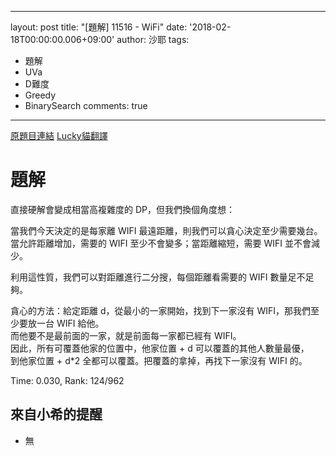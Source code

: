 
---
layout: post
title: "[題解] 11516 - WiFi"
date: '2018-02-18T00:00:00.006+09:00'
author: 沙耶
tags:
- 題解
- UVa
- D難度
- Greedy
- BinarySearch
comments: true
---

[原題目連結](https://uva.onlinejudge.org/index.php?option=com_onlinejudge&Itemid=8&category=24&page=show_problem&problem=2511)
[Lucky貓翻譯](http://luckycat.kshs.kh.edu.tw/homework/q11516.htm)

# 題解

直接硬解會變成相當高複雜度的 DP，但我們換個角度想：

當我們今天決定的是每家離 WIFI 最遠距離，則我們可以貪心決定至少需要幾台。  
當允許距離增加，需要的 WIFI 至少不會變多；當距離縮短，需要 WIFI 並不會減少。

利用這性質，我們可以對距離進行二分搜，每個距離看需要的 WIFI 數量足不足夠。

貪心的方法：給定距離 d，從最小的一家開始，找到下一家沒有 WIFI，那我們至少要放一台 WIFI 給他。  
而他要不是最前面的一家，就是前面每一家都已經有 WIFI。  
因此，所有可覆蓋他家的位置中，他家位置 + d 可以覆蓋的其他人數量最優，  
到他家位置 + d*2 全都可以覆蓋。把覆蓋的拿掉，再找下一家沒有 WIFI 的。

Time: 0.030, Rank: 124/962

## 來自小希的提醒

- 無